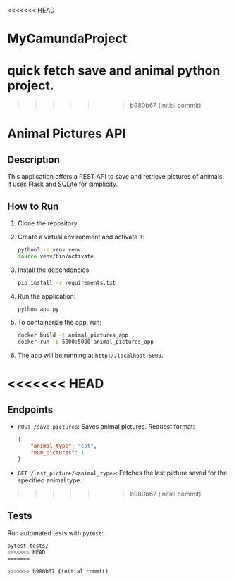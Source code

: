 <<<<<<< HEAD
# MyCamundaProject
quick fetch save and animal python project.
=======
>>>>>>> b980b67 (initial commit)
# Animal Pictures API

## Description
This application offers a REST API to save and retrieve pictures of animals. It uses Flask and SQLite for simplicity.

## How to Run

1. Clone the repository.
2. Create a virtual environment and activate it:

    ```bash
    python3 -m venv venv
    source venv/bin/activate
    ```

3. Install the dependencies:

    ```bash
    pip install -r requirements.txt
    ```

4. Run the application:

    ```bash
    python app.py
    ```

5. To containerize the app, run:

    ```bash
    docker build -t animal_pictures_app .
    docker run -p 5000:5000 animal_pictures_app
    ```

6. The app will be running at `http://localhost:5000`.

<<<<<<< HEAD
=======
## Endpoints

- `POST /save_pictures`: Saves animal pictures. Request format:
    ```json
    {
        "animal_type": "cat",
        "num_pictures": 1
    }
    ```
- `GET /last_picture/<animal_type>`: Fetches the last picture saved for the specified animal type.
>>>>>>> b980b67 (initial commit)

## Tests

Run automated tests with `pytest`:

```bash
pytest tests/
<<<<<<< HEAD
=======

>>>>>>> b980b67 (initial commit)
